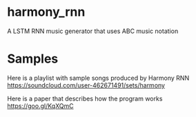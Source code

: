 # harmony_rnn
A LSTM RNN music generator that uses ABC music notation


# Samples
Here is a playlist with sample songs produced by Harmony RNN
https://soundcloud.com/user-462671491/sets/harmony

Here is a paper that describes how the program works
https://goo.gl/KqXQmC
